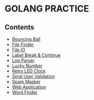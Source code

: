 # GOLANG PRACTICE

## Contents
* [Bouncing Ball](/GolangPractice/tree/master/Bouncing%20Ball)
* [File Finder]()
* [File IO]()
* [Label Break & Continue]()
* [Log Parser]()
* [Lucky Number]()
* [Retro LED Clock]()
* [Singl User Validation]()
* [Spam Masker]()
* [Web Application]()
* [Word Finder]()

